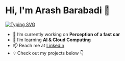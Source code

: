 # Hi, I'm Arash Barabadi  👋  

[![Typing SVG](https://readme-typing-svg.demolab.com/?lines=&nbsp;&nbsp;&nbsp;Autonomous+engineer;&nbsp;&nbsp;&nbsp;Roboticist)](https://git.io/typing-svg)

- 🔭 I’m currently working on **Perception of a fast car**  
- 🌱 I’m learning **AI & Cloud Computing**  
- 📫 Reach me at [LinkedIn](www.linkedin.com/in/arash-barabadi)
- 💡 Check out my projects below 👇  
